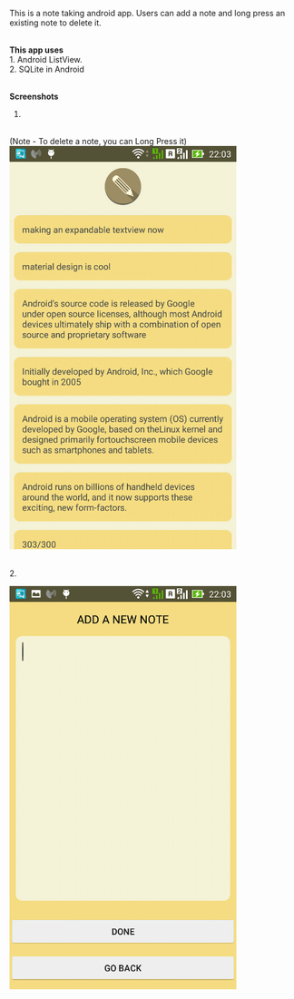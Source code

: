  This is a note taking android app. Users can add a note and long press an existing note to delete it.
 
 <br>
 <b>This app uses</b>
 <br>
 1. Android ListView.
 <br>
 2. SQLite in Android
 <br><br>
 
 
  <b>Screenshots</b>
  
1. 
 <br> (Note - To delete a note, you can Long Press it) <br>
 ![Screenshot 2](https://github.com/Asutosh11/SimpleToDo/blob/master/Screenshots/3.jpg "")
  
 <br>
2.
 <br> 

 ![Screenshot 3](https://github.com/Asutosh11/SimpleToDo/blob/master/Screenshots/2.jpg "")
